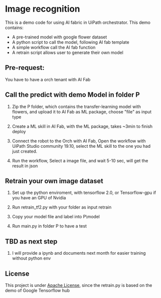 # Image recognition 
This is a demo code for using AI fabric in UiPath orchestrator.
This demo contains:
- A pre-trained model with google flower dataset
- A python script to call the model, following AI fab template 
- A simple workflow call the AI fab function
- A retrain script allows user to generate their own model

## Pre-request: 
You have to have a orch tenant with AI Fab

## Call the predict with demo Model in folder P
1. Zip the P folder, which contains the transfer-learning model with flowers, and upload it to AI Fab as ML package, choose "file" as input type
   
2. Create a ML skill in AI Fab, with the ML package, takes ~3min to finish deploy

3. Connect the robot to the Orch with AI Fab, Open the workflow with UiPath Studio community 19.10, select the ML skill to the one you had just created.

4. Run the workflow, Select a image file, and wait 5-10 sec, will get the result in json

## Retrain your own image dataset
1. Set up the python enviroment, with tensorflow 2.0, or Tensorflow-gpu if you have an GPU of Nvidia

2. Run retrain_tf2.py with your folder as input
retrain

3. Copy your model file and label into P\model

4. Run main.py in folder P to have a test

## TBD as next step
1. I will provide a ipynb and documents next month for easier training without python env

## License
This project is under [Apache License](http://www.apache.org/licenses/LICENSE-2.0), since the retrain.py is based on the demo of Google Tensorflow hub
